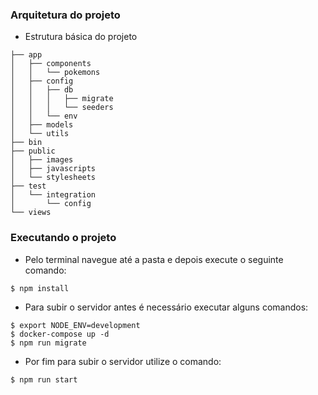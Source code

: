### Arquitetura do projeto
* Estrutura básica do projeto

````
├── app
│   ├── components
│   │   └── pokemons
│   ├── config
│   │   ├── db
│   │   │   ├── migrate
│   │   │   └── seeders
│   │   └── env
│   ├── models
│   └── utils
├── bin
├── public
│   ├── images
│   ├── javascripts
│   └── stylesheets
├── test
│   └── integration
│       └── config
└── views
````

### Executando o projeto
  * Pelo terminal navegue até a pasta e depois execute o seguinte comando:

 ````
 $ npm install
 ````
 * Para subir o servidor antes é necessário executar alguns comandos:
  
 ````
 $ export NODE_ENV=development
 $ docker-compose up -d
 $ npm run migrate  
 ````
 * Por fim para subir o servidor utilize o comando:
 ````
 $ npm run start
 ````